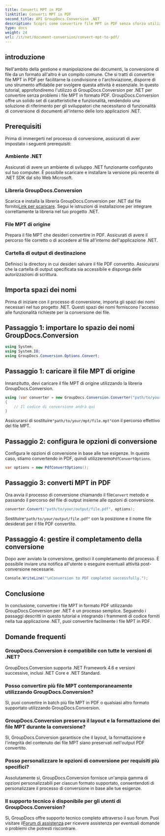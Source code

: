```yaml
---
title: Converti MPT in PDF
linktitle: Converti MPT in PDF
second_title: API GroupDocs.Conversion .NET
description: Scopri come convertire file MPT in PDF senza sforzo utilizzando GroupDocs.Conversion per .NET. Segui la nostra guida passo passo per l'integrazione e la gestione efficiente dei documenti.
type: docs
weight: 24
url: /it/net/document-conversion/convert-mpt-to-pdf/
---
```

## introduzione
Nell'ambito della gestione e manipolazione dei documenti, la conversione di file da un formato all'altro è un compito comune. Che si tratti di convertire file MPT in PDF per facilitarne la condivisione o l'archiviazione, disporre di uno strumento affidabile per svolgere questa attività è essenziale. In questo tutorial, approfondiremo l'utilizzo di GroupDocs.Conversion per .NET per convertire senza problemi i file MPT in formato PDF. GroupDocs.Conversion offre un solido set di caratteristiche e funzionalità, rendendolo una soluzione di riferimento per gli sviluppatori che necessitano di funzionalità di conversione di documenti all'interno delle loro applicazioni .NET.
## Prerequisiti
Prima di immergerti nel processo di conversione, assicurati di aver impostato i seguenti prerequisiti:
### Ambiente .NET
Assicurati di avere un ambiente di sviluppo .NET funzionante configurato sul tuo computer. È possibile scaricare e installare la versione più recente di .NET SDK dal sito Web Microsoft.
### Libreria GroupDocs.Conversion
 Scarica e installa la libreria GroupDocs.Conversion per .NET dal file fornito[Link per scaricare](https://releases.groupdocs.com/conversion/net/). Segui le istruzioni di installazione per integrare correttamente la libreria nel tuo progetto .NET.
### File MPT di origine
Prepara il file MPT che desideri convertire in PDF. Assicurati di avere il percorso file corretto o di accedere al file all'interno dell'applicazione .NET.
### Cartella di output di destinazione
Definisci la directory in cui desideri salvare il file PDF convertito. Assicurarsi che la cartella di output specificata sia accessibile e disponga delle autorizzazioni di scrittura.

## Importa spazi dei nomi
Prima di iniziare con il processo di conversione, importa gli spazi dei nomi necessari nel tuo progetto .NET. Questi spazi dei nomi forniscono l'accesso alle funzionalità richieste per la conversione dei file.
## Passaggio 1: importare lo spazio dei nomi GroupDocs.Conversion
```csharp
using System;
using System.IO;
using GroupDocs.Conversion.Options.Convert;
```
## Passaggio 1: caricare il file MPT di origine
Innanzitutto, devi caricare il file MPT di origine utilizzando la libreria GroupDocs.Conversion.
```csharp
using (var converter = new GroupDocs.Conversion.Converter("path/to/your/mpt/file.mpt"))
{
    // Il codice di conversione andrà qui
}
```
 Assicurarsi di sostituire`"path/to/your/mpt/file.mpt"`con il percorso effettivo del file MPT.
## Passaggio 2: configura le opzioni di conversione
 Configura le opzioni di conversione in base alle tue esigenze. In questo caso, stiamo convertendo in PDF, quindi utilizzeremo`PdfConvertOptions`.
```csharp
var options = new PdfConvertOptions();
```
## Passaggio 3: converti MPT in PDF
 Ora avvia il processo di conversione chiamando il file`Convert` metodo e passando il percorso del file di output insieme alle opzioni di conversione.
```csharp
converter.Convert("path/to/your/output/file.pdf", options);
```
 Sostituire`"path/to/your/output/file.pdf"` con la posizione e il nome file desiderati per il file PDF convertito.
## Passaggio 4: gestire il completamento della conversione
Dopo aver avviato la conversione, gestisci il completamento del processo. È possibile inviare una notifica all'utente o eseguire eventuali attività post-conversione necessarie.
```csharp
Console.WriteLine("\nConversion to PDF completed successfully.");
```

## Conclusione
In conclusione, convertire i file MPT in formato PDF utilizzando GroupDocs.Conversion per .NET è un processo semplice. Seguendo i passaggi descritti in questo tutorial e integrando i frammenti di codice forniti nella tua applicazione .NET, puoi convertire facilmente i file MPT in PDF.
## Domande frequenti
### GroupDocs.Conversion è compatibile con tutte le versioni di .NET?
GroupDocs.Conversion supporta .NET Framework 4.6 e versioni successive, inclusi .NET Core e .NET Standard.
### Posso convertire più file MPT contemporaneamente utilizzando GroupDocs.Conversion?
Sì, puoi convertire in batch più file MPT in PDF o qualsiasi altro formato supportato utilizzando GroupDocs.Conversion.
### GroupDocs.Conversion preserva il layout e la formattazione dei file MPT durante la conversione?
Sì, GroupDocs.Conversion garantisce che il layout, la formattazione e l'integrità del contenuto dei file MPT siano preservati nell'output PDF convertito.
### Posso personalizzare le opzioni di conversione per requisiti più specifici?
Assolutamente sì, GroupDocs.Conversion fornisce un'ampia gamma di opzioni personalizzabili per ciascun formato supportato, consentendoti di personalizzare il processo di conversione in base alle tue esigenze.
### Il supporto tecnico è disponibile per gli utenti di GroupDocs.Conversion?
 Sì, GroupDocs offre supporto tecnico completo attraverso il suo forum. Puoi visitare il[Forum di assistenza](https://forum.groupdocs.com/c/conversion/11) per ricevere assistenza per eventuali domande o problemi che potresti riscontrare.